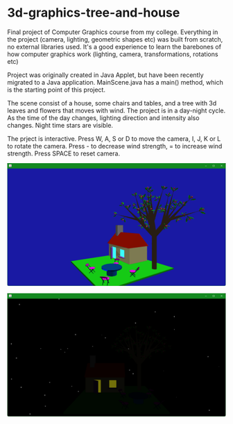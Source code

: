 # 3d-graphics-tree-and-house

Final project of Computer Graphics course from my college. Everything in the project (camera, lighting, geometric shapes etc) was built from scratch, no external libraries used. It's a good experience to learn the barebones of how computer graphics work (lighting, camera, transformations, rotations etc)

Project was originally created in Java Applet, but have been recently migrated to a Java application. MainScene.java has a main() method, which is the starting point of this project.

The scene consist of a house, some chairs and tables, and a tree with 3d leaves and flowers that moves with wind. The project is in a day-night cycle. As the time of the day changes, lighting direction and intensity also changes. Night time stars are visible.

The prject is interactive. Press W, A, S or D to move the camera, I, J, K or L to rotate the camera. Press - to decrease wind strength, = to increase wind strength. Press SPACE to reset camera.

![Day time](./day_time.png)

![Night time](./night_time.png)
